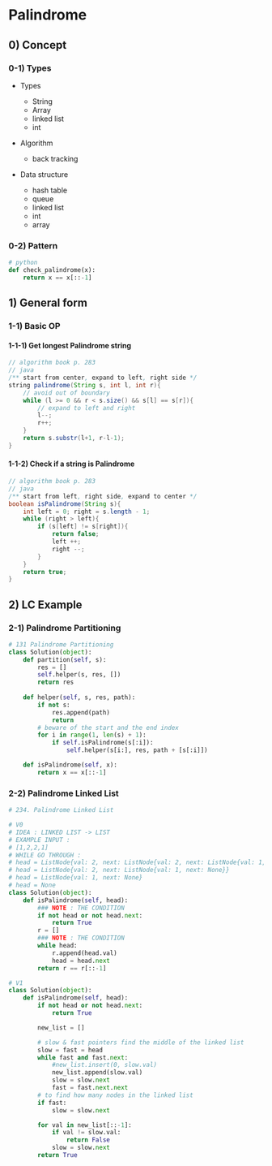 # Palindrome 

## 0) Concept  

### 0-1) Types

- Types
    - String
    - Array
    - linked list
    - int

- Algorithm
    - back tracking

- Data structure
    - hash table
    - queue
    - linked list
    - int
    - array

### 0-2) Pattern
```python
# python
def check_palindrome(x):
    return x == x[::-1]
```

## 1) General form

### 1-1) Basic OP

#### 1-1-1) Get longest Palindrome string
```java
// algorithm book p. 283
// java
/** start from center, expand to left, right side */
string palindrome(String s, int l, int r){
    // avoid out of boundary
    while (l >= 0 && r < s.size() && s[l] == s[r]){
        // expand to left and right
        l--;
        r++;
    }
    return s.substr(l+1, r-l-1);
}
```

#### 1-1-2) Check if a string is Palindrome
```java
// algorithm book p. 283
// java
/** start from left, right side, expand to center */
boolean isPalindrome(String s){
    int left = 0; right = s.length - 1;
    while (right > left){
        if (s[left] != s[right]){
            return false;
            left ++;
            right --;
        }
    }
    return true;
}
```

## 2) LC Example

### 2-1) Palindrome Partitioning
```python
# 131 Palindrome Partitioning
class Solution(object):
    def partition(self, s):
        res = []
        self.helper(s, res, [])
        return res
        
    def helper(self, s, res, path):
        if not s:
            res.append(path)
            return
        # beware of the start and the end index
        for i in range(1, len(s) + 1): 
            if self.isPalindrome(s[:i]):
                self.helper(s[i:], res, path + [s[:i]])

    def isPalindrome(self, x):
        return x == x[::-1]
```

### 2-2) Palindrome Linked List
```python
# 234. Palindrome Linked List

# V0
# IDEA : LINKED LIST -> LIST
# EXAMPLE INPUT :
# [1,2,2,1]
# WHILE GO THROUGH :
# head = ListNode{val: 2, next: ListNode{val: 2, next: ListNode{val: 1, next: None}}}
# head = ListNode{val: 2, next: ListNode{val: 1, next: None}}
# head = ListNode{val: 1, next: None}
# head = None
class Solution(object):
    def isPalindrome(self, head):
        ### NOTE : THE CONDITION
        if not head or not head.next:
            return True
        r = []
        ### NOTE : THE CONDITION
        while head:
            r.append(head.val)
            head = head.next
        return r == r[::-1]

# V1
class Solution(object):
    def isPalindrome(self, head):
        if not head or not head.next:
            return True

        new_list = []

        # slow & fast pointers find the middle of the linked list 
        slow = fast = head
        while fast and fast.next:
            #new_list.insert(0, slow.val)
            new_list.append(slow.val)
            slow = slow.next
            fast = fast.next.next
        # to find how many nodes in the linked list    
        if fast: 
            slow = slow.next

        for val in new_list[::-1]:
            if val != slow.val:
                return False
            slow = slow.next
        return True
```
